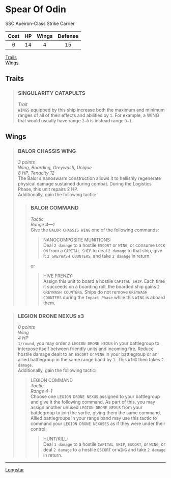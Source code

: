 # Spear Of Odin
SSC Apeiron-Class Strike Carrier  

|Cost|HP|Wings|Defense|
|:-:|:-:|:-:|:-:|
|6|14|4|15|

[Trails](#traits)  
[Wings](#wings)   

## Traits
> ### SINGULARITY CATAPULTS
> _Trait_  
> `WINGS` equipped by this ship increase both the maximum and minimum ranges of all of their effects and abilities by `1`. For example, a WING that would usually have range `2–0` is instead range `3–1`.

## Wings
> ### BALOR CHASSIS WING
> _3 points_  
> _Wing, Boarding, Greywash, Unique_  
> _8 HP, Tenacity 12_  
The Balor’s nanoswarm construction allows it to hellishly regenerate physical damage sustained during combat. During the Logistics Phase, this unit repairs 2 HP.  
>Additionally, gain the following tactic:  
>> ### BALOR COMMAND
>> _Tactic_  
>> _Range 4—1_  
>> Give the `BALOR CHASSIS WING` one of the following commands:  
>>> NANOCOMPOSITE MUNITIONS:  
>>> Deal `2 damage` to a hostile `ESCORT` or `WING`, or consume `LOCK ON` from a `CAPITAL SHIP` to deal `2 damage` to that ship, give it `2 GREYWASH COUNTERS`, and take `2 damage` in return.
>>
>> or
>>
>>> HIVE FRENZY:  
>>> Assign this unit to board a hostile `CAPITAL SHIP`. Each time it succeeds on a boarding roll, the boarded ship gains `2 GREYWASH COUNTERS`. Ships do not remove `GREYWASH COUNTERS` during the `Impact Phase` while this `WING` is aboard them.

> ### LEGION DRONE NEXUS x3
> _0 points_  
> _Wing_  
> _4 HP_  
> `1/round`, you may order a `LEGION DRONE NEXUS` in your battlegroup to interpose itself between friendly units and incoming fire. Reduce hostile damage dealt to an `ESCORT` or `WING` in your battlegroup or an allied battlegroup in the same range band by `1`. This `WING` then takes `2 damage`.  
> Additionally, gain the following tactic:
>> LEGION COMMAND  
>> _Tactic_  
>> _Range 4–1_  
>> Choose one `LEGION DRONE NEXUS` assigned to your battlegroup and give it the following command. As part of this, you may assign another unused `LEGION DRONE NEXUS` from your battlegroup to join the sortie, giving them the same command. Allied battlegroups in your range band may use this tactic to command your `LEGION DRONE NEXUSES` as if they were under their control:
>>> HUNT/KILL:  
>>> Deal `1 damage` to a hostile `CAPITAL SHIP`, `ESCORT`, or `WING`, or deal `2 damage` to a hostile `ESCORT` or `WING` and take `2 damage` in return.

---
[Longstar](../longstar.md)